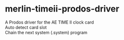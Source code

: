 # merlin-timeii-prodos-driver
A Prodos driver for the AE TIME II clock card  
Auto detect card slot  
Chain the next system (.system) program  
